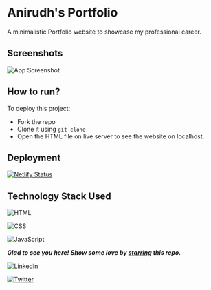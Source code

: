 
# Anirudh's Portfolio

A minimalistic Portfolio website to showcase my professional career.

## Screenshots

![App Screenshot](https://i.postimg.cc/c4szDvMS/portfolio.webp)

  
## How to run?

To deploy this project:
- Fork the repo
- Clone it using `git clone`
- Open the HTML file on live server to see the website on localhost.

## Deployment

[![Netlify Status](https://api.netlify.com/api/v1/badges/2b544ece-d26c-4bcc-8af9-963295c67bbd/deploy-status)](https://app.netlify.com/sites/anirudhpanda/deploys)
  
## Technology Stack Used

![HTML](https://img.shields.io/badge/frontend-html-orange.svg?logo=html5&style=flat-square) 

![CSS](https://img.shields.io/badge/frontend-css-yellowgreen.svg?logo=css3&style=flat-square)

![JavaScript](https://img.shields.io/badge/frontend-javascript-blue.svg?logo=javascript&style=flat-square) 



***Glad to see you here! Show some love by [starring](https://github.com/AnirudhPanda/Anirudh-Panda-Portfolio) this repo.***

[![LinkedIn](https://img.shields.io/static/v1.svg?label=connect&message=@anirudhpanda&color=grey&logo=linkedin&style=flat&logoColor=white&colorA=blue)](https://www.linkedin.com/in/anirudhpanda/)

[![Twitter](https://img.shields.io/static/v1.svg?label=connect&message=@anirudhpandaaa&color=grey&logo=twitter&style=flat&logoColor=white&colorA=blue)](https://twitter.com/anirudhpandaaa)